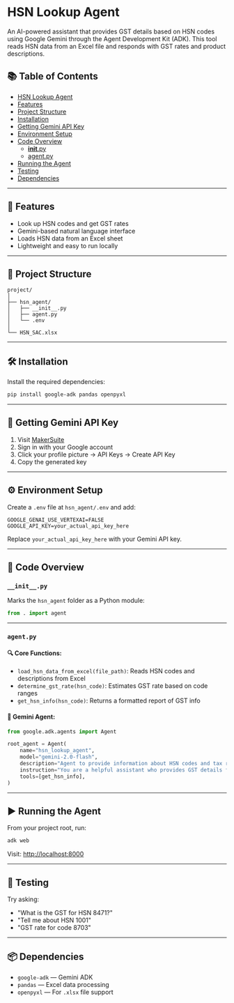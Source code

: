 
# HSN Lookup Agent

An AI-powered assistant that provides GST details based on HSN codes using Google Gemini through the Agent Development Kit (ADK). This tool reads HSN data from an Excel file and responds with GST rates and product descriptions.


## 📚 Table of Contents

- [HSN Lookup Agent](#hsn-lookup-agent)
- [Features](#-features)
- [Project Structure](#-project-structure)
- [Installation](#-installation)
- [Getting Gemini API Key](#-getting-gemini-api-key)
- [Environment Setup](#-environment-setup)
- [Code Overview](#-code-overview)
  - [__init__.py](#initpy)
  - [agent.py](#agentpy)
- [Running the Agent](#-running-the-agent)
- [Testing](#-testing)
- [Dependencies](#-dependencies)

---

## 🚀 Features

- Look up HSN codes and get GST rates
- Gemini-based natural language interface
- Loads HSN data from an Excel sheet
- Lightweight and easy to run locally

---

## 📁 Project Structure

```
project/
│
├── hsn_agent/
│   ├── __init__.py
│   ├── agent.py
│   └── .env
│
└── HSN_SAC.xlsx
```

---

## 🛠 Installation

Install the required dependencies:

```bash
pip install google-adk pandas openpyxl
```

---

## 🔑 Getting Gemini API Key

1. Visit [MakerSuite](https://makersuite.google.com/app)
2. Sign in with your Google account
3. Click your profile picture → API Keys → Create API Key
4. Copy the generated key

---

## ⚙️ Environment Setup

Create a `.env` file at `hsn_agent/.env` and add:

```env
GOOGLE_GENAI_USE_VERTEXAI=FALSE
GOOGLE_API_KEY=your_actual_api_key_here
```

Replace `your_actual_api_key_here` with your Gemini API key.

---

## 📄 Code Overview

### `__init__.py`

Marks the `hsn_agent` folder as a Python module:

```python
from . import agent
```

---

### `agent.py`

#### 🔍 Core Functions:

- `load_hsn_data_from_excel(file_path)`: Reads HSN codes and descriptions from Excel
- `determine_gst_rate(hsn_code)`: Estimates GST rate based on code ranges
- `get_hsn_info(hsn_code)`: Returns a formatted report of GST info

#### 🤖 Gemini Agent:

```python
from google.adk.agents import Agent

root_agent = Agent(
    name="hsn_lookup_agent",
    model="gemini-2.0-flash",
    description="Agent to provide information about HSN codes and tax rates.",
    instruction="You are a helpful assistant who provides GST details for HSN codes.",
    tools=[get_hsn_info],
)
```

---

## ▶️ Running the Agent

From your project root, run:

```bash
adk web
```

Visit: [http://localhost:8000](http://localhost:8000)

---

## 🧪 Testing

Try asking:

- "What is the GST for HSN 8471?"
- "Tell me about HSN 1001"
- "GST rate for code 8703"

---

## 📦 Dependencies

- `google-adk` — Gemini ADK
- `pandas` — Excel data processing
- `openpyxl` — For `.xlsx` file support
